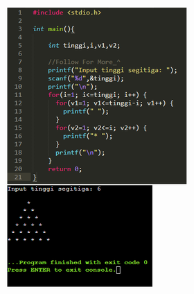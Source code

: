 ![img|10%,50%](https://github.com/phenomu/Quest/blob/main/Other/Pyramid/Code%20Segitiga.c.png)
![img|10%,50%](https://github.com/phenomu/Quest/blob/main/Other/Pyramid/Output%20Segitiga.c.png)
